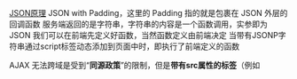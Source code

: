 [JSON原理](https://tonghuashuo.github.io/blog/jsonp.html)
JSON with Padding，这里的 Padding 指的就是包裹在 JSON 外层的回调函数
服务端返回的是字符串，字符串的内容是一个函数调用，实参即为JSON
我们可以在前端先定义好函数，当然函数定义由前端决定
当带有JSONP字符串通过script标签动态添加到页面中时，即执行了前端定义的函数


AJAX 无法跨域是受到“**同源政策**”的限制，但是**带有src属性的标签**（例如 <script>、<img>、<iframe>）是不受该政策限制的，
因此我们可以通过**向页面中动态添加<script>标签来完成对跨域资源的访问**，这也是 JSONP 方案最核心的原理。

通常我们使用<script>都是引用的静态资源（主要是 js 文件），其实它也可以用来引用动态资源（php、jsp、aspx等），
后台服务被访问后返回一个“JavaScript函数调用”形式的字符串，由于是字符串，因此在后台的时候不会起到任何作用，
但到了前台，放入<script>标签之内，就成了一个合法的 JavaScript 函数调用，实参是我们真正需要的数据，被调用的回调函数也已经实现了，因此就会顺利的被调用。




jQuery AJAX
JSONP不是AJAX，jQuery封装得更像AJAX
跨域的问题是在 AJAX 中遇到的，受惯性思维影响我们自然首先会从 AJAX 的角度去寻求解决方案，
因此 jQuery 才把 JSONP 封装到了$.ajax()的配置项中